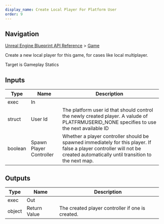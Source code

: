 ```yaml
---
display_name: Create Local Player For Platform User
order: 9
---
```

## Navigation

[Unreal Engine Blueprint API Reference](https://dev.epicgames.com/documentation/en-us/unreal-engine/BlueprintAPI) > [Game](https://dev.epicgames.com/documentation/en-us/unreal-engine/BlueprintAPI/Game)

Create a new local player for this game, for cases like local multiplayer.

Target is Gameplay Statics

## Inputs

| Type | Name | Description |
| --- | --- | --- |
| exec | In |  |
| struct | User Id | The platform user id that should control the newly created player. A valude of PLATFRMUSERID_NONE specifies to use the next available ID |
| boolean | Spawn Player Controller | Whether a player controller should be spawned immediately for this player. If false a player controller will not be created automatically until transition to the next map. |

## Outputs

| Type | Name | Description |
| --- | --- | --- |
| exec | Out |  |
| object | Return Value | The created player controller if one is created. |
